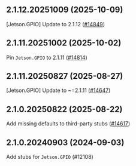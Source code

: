 ## 2.1.12.20251009 (2025-10-09)

[Jetson.GPIO] Update to 2.1.12 ([#14849](https://github.com/python/typeshed/pull/14849))

## 2.1.11.20251002 (2025-10-02)

Pin `Jetson.GPIO` to 2.1.11 ([#14814](https://github.com/python/typeshed/pull/14814))

## 2.1.11.20250827 (2025-08-27)

[Jetson.GPIO] Update to ~=2.1.11 ([#14647](https://github.com/python/typeshed/pull/14647))

## 2.1.0.20250822 (2025-08-22)

Add missing defaults to third-party stubs ([#14617](https://github.com/python/typeshed/pull/14617))

## 2.1.0.20240903 (2024-09-03)

Add stubs for `Jetson.GPIO` (#12108)

